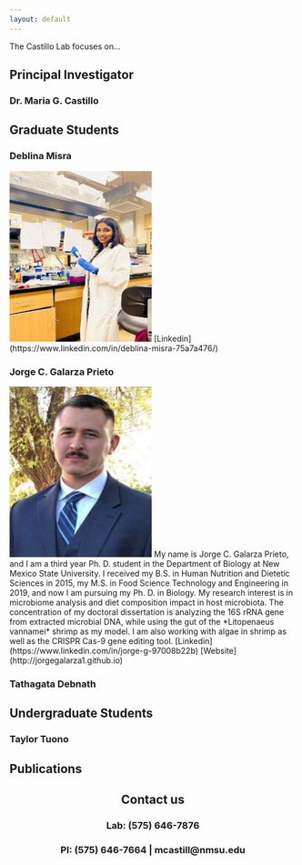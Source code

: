 ```yaml
---
layout: default
---
```


The Castillo Lab focuses on...

## **Principal Investigator**

### Dr. Maria G. Castillo

## **Graduate Students**
### Deblina Misra   
<img src="https://github.com/nmsucastillolab/nmsucastillolab.github.io/blob/main/deblina.jpg?raw=true" width="250" height="300" />   
[Linkedin](https://www.linkedin.com/in/deblina-misra-75a7a476/)  

### Jorge C. Galarza Prieto   
<img src="https://github.com/nmsucastillolab/nmsucastillolab.github.io/blob/main/jorge.jpeg?raw=true" width="250" height="300" />   
My name is Jorge C. Galarza Prieto, and I am a third year Ph. D. student in the Department of Biology at New Mexico State University. I received my B.S. in Human Nutrition and Dietetic Sciences in 2015, my M.S. in Food Science Technology and Engineering in 2019, and now I am pursuing my Ph. D. in Biology. My research interest is in microbiome analysis and diet composition impact in host microbiota. The concentration of my doctoral dissertation is analyzing the 16S rRNA gene from extracted microbial DNA, while using the gut of the *Litopenaeus vannamei* shrimp as my model. I am also working with algae in shrimp as well as the CRISPR Cas-9 gene editing tool.  
[Linkedin](https://www.linkedin.com/in/jorge-g-97008b22b) 
[Website](http://jorgegalarza1.github.io)    

### Tathagata Debnath  


## **Undergraduate Students**

### Taylor Tuono  


## **Publications**  


<h2 align="center"><b>Contact us</b></h2>
<h3 align="center">Lab: (575) 646-7876</h3>
<h3 align="center">PI: (575) 646-7664 | mcastill@nmsu.edu</h3>

